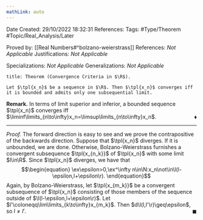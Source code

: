 ```yaml
---
mathLink: auto
---
```


<div class="topSpace"></div>

Date Created: 29/10/2022 18:32:31
References:
Tags: #Type/Theorem #Topic/Real_Analysis/Later

Proved by: [[Real Numbers#^bolzano-weierstrass]]
References: <i>Not Applicable</i>
Justifications: <i>Not Applicable</i>

Specializations: <i>Not Applicable</i>
Generalizations: <i>Not Applicable</i>

``` ad-Theorem
title: Theorem (Convergence Criteria in $\R$).

Let $\tpl{x_n}$ be a sequence in $\R$. Then $\tpl{x_n}$ converges iff it is bounded and admits only one subsequential limit.

```

<b>Remark.</b> In terms of limit superior and inferior, a bounded sequence $\tpl{x_n}$ converges iff $\liminf\limits_{n\to\infty}x_n=\limsup\limits_{n\to\infty}x_n$.<span style="float:right;">$\blacklozenge$</span>

---

<i>Proof.</i> The forward direction is easy to see and we prove the contrapositive of the backwards direction. Suppose that $\tpl{x_n}$ diverges. If it is unbounded, we are done. Otherwise, Bolzano-Weierstrass furnishes a convergent subsequence $\tpl{x_{n_k}}$ of $\tpl{x_n}$ with some limit $l\in\R$. Since $\tpl{x_n}$ diverges, we have that
$$\begin{equation}
    \ex\epsilon>0,\ex^\infty n\in\N:x_n\not\in\l(l-\epsilon,l+\epsilon\r).
\end{equation}$$
Again, by Bolzano-Weierstrass, let $\tpl{x_{m_k}}$ be a convergent subsequence of $\tpl{x_n}$ consisting of those members of the sequence outside of $\l(l-\epsilon,l+\epsilon\r)$. Let $l'\coloneqq\lim\limits_{k\to\infty}x_{m_k}$. Then $d\l(l,l'\r)\geq\epsilon$, so $l\neq l'$.<span style="float:right;">$\blacksquare$</span>
